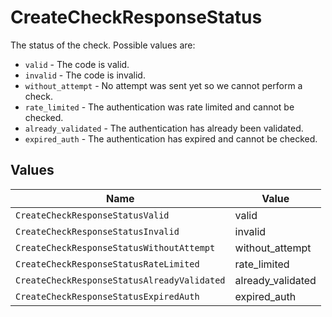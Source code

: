 # CreateCheckResponseStatus

The status of the check. Possible values are:
  * `valid` - The code is valid.
  * `invalid` - The code is invalid.
  * `without_attempt` - No attempt was sent yet so we cannot perform a check.
  * `rate_limited` - The authentication was rate limited and cannot be checked.
  * `already_validated` - The authentication has already been validated.
  * `expired_auth` - The authentication has expired and cannot be checked.



## Values

| Name                                        | Value                                       |
| ------------------------------------------- | ------------------------------------------- |
| `CreateCheckResponseStatusValid`            | valid                                       |
| `CreateCheckResponseStatusInvalid`          | invalid                                     |
| `CreateCheckResponseStatusWithoutAttempt`   | without_attempt                             |
| `CreateCheckResponseStatusRateLimited`      | rate_limited                                |
| `CreateCheckResponseStatusAlreadyValidated` | already_validated                           |
| `CreateCheckResponseStatusExpiredAuth`      | expired_auth                                |